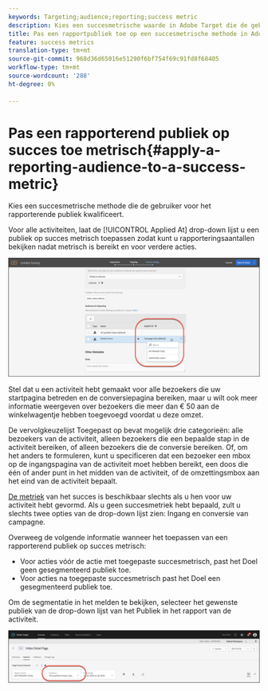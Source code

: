 ```yaml
---
keywords: Targeting;audience;reporting;success metric
description: Kies een succesmetrische waarde in Adobe Target die de gebruiker voor het rapportpubliek kwalificeert.
title: Pas een rapportpubliek toe op een succesmetrische methode in Adobe Target
feature: success metrics
translation-type: tm+mt
source-git-commit: 968d36d65016e51290f6bf754f69c91fd8f68405
workflow-type: tm+mt
source-wordcount: '288'
ht-degree: 0%

---
```



# Pas een rapporterend publiek op succes toe metrisch{#apply-a-reporting-audience-to-a-success-metric}

Kies een succesmetrische methode die de gebruiker voor het rapporterende publiek kwalificeert.

Voor alle activiteiten, laat de [!UICONTROL Applied At] drop-down lijst u een publiek op succes metrisch toepassen zodat kunt u rapporteringsaantallen bekijken nadat metrisch is bereikt en voor verdere acties.

![](assets/success_metric.png)

Stel dat u een activiteit hebt gemaakt voor alle bezoekers die uw startpagina betreden en de conversiepagina bereiken, maar u wilt ook meer informatie weergeven over bezoekers die meer dan € 50 aan de winkelwagentje hebben toegevoegd voordat u deze omzet.

De vervolgkeuzelijst Toegepast op bevat mogelijk drie categorieën: alle bezoekers van de activiteit, alleen bezoekers die een bepaalde stap in de activiteit bereiken, of alleen bezoekers die de conversie bereiken. Of, om het anders te formuleren, kunt u specificeren dat een bezoeker een mbox op de ingangspagina van de activiteit moet hebben bereikt, een doos die één of ander punt in het midden van de activiteit, of de omzettingsmbox aan het eind van de activiteit bepaalt.

[De metriek](/help/c-activities/r-success-metrics/success-metrics.md#reference_D011575C85DA48E989A244593D9B9924) van het succes is beschikbaar slechts als u hen voor uw activiteit hebt gevormd. Als u geen succesmetriek hebt bepaald, zult u slechts twee opties van de drop-down lijst zien: Ingang en conversie van campagne.

Overweeg de volgende informatie wanneer het toepassen van een rapporterend publiek op succes metrisch:

* Voor acties vóór de actie met toegepaste succesmetrisch, past het Doel geen gesegmenteerd publiek toe.
* Voor acties na toegepaste succesmetrisch past het Doel een gesegmenteerd publiek toe.

Om de segmentatie in het melden te bekijken, selecteer het gewenste publiek van de drop-down lijst van het Publiek in het rapport van de activiteit.

![](assets/reporting_audience_dropdown.png)

